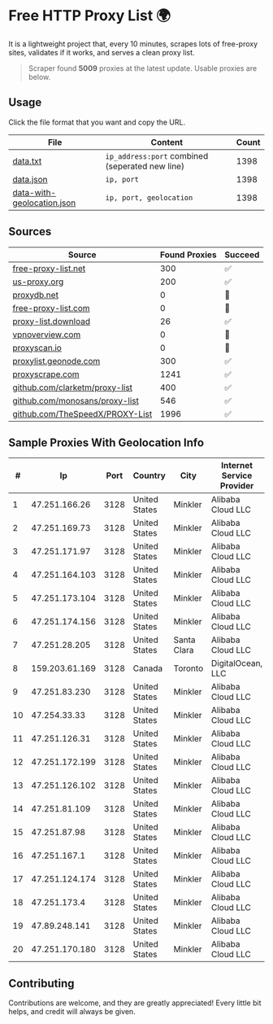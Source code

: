 
# Free HTTP Proxy List 🌍

It is a lightweight project that, every 10 minutes, scrapes lots of free-proxy sites, validates if it works, and serves a clean proxy list.


> Scraper found **5009** proxies at the latest update. Usable proxies are below.

## Usage

Click the file format that you want and copy the URL.


|File|Content|Count|
|----|-------|-----|
|[data.txt](https://raw.githubusercontent.com/themiralay/Proxy-List-World/master/data.txt)|`ip_address:port` combined (seperated new line)|1398|
|[data.json](https://raw.githubusercontent.com/themiralay/Proxy-List-World/master/data.json)|`ip, port`|1398|
|[data-with-geolocation.json](https://raw.githubusercontent.com/themiralay/Proxy-List-World/master/data-with-geolocation.json)|`ip, port, geolocation`|1398|

## Sources

|Source|Found Proxies|Succeed|
|------|-------------|-------|
|[free-proxy-list.net](https://free-proxy-list.net)|300|✅|
|[us-proxy.org](https://www.us-proxy.org)|200|✅|
|[proxydb.net](http://proxydb.net)|0|🚫|
|[free-proxy-list.com](https://free-proxy-list.com/?page=&port=&type%5B%5D=http&type%5B%5D=https&up_time=0&search=Search)|0|🚫|
|[proxy-list.download](https://www.proxy-list.download/HTTP)|26|✅|
|[vpnoverview.com](https://vpnoverview.com/privacy/anonymous-browsing/free-proxy-servers)|0|🚫|
|[proxyscan.io](https://www.proxyscan.io)|0|🚫|
|[proxylist.geonode.com](https://proxylist.geonode.com/api/proxy-list?limit=300&page=1&sort_by=lastChecked&sort_type=desc&protocols=http,https)|300|✅|
|[proxyscrape.com](https://api.proxyscrape.com/v2/?request=displayproxies&protocol=http&timeout=10000&country=all&ssl=all&anonymity=all)|1241|✅|
|[github.com/clarketm/proxy-list](https://raw.githubusercontent.com/clarketm/proxy-list/master/proxy-list-raw.txt)|400|✅|
|[github.com/monosans/proxy-list](https://raw.githubusercontent.com/monosans/proxy-list/main/proxies/http.txt)|546|✅|
|[github.com/TheSpeedX/PROXY-List](https://raw.githubusercontent.com/TheSpeedX/PROXY-List/master/http.txt)|1996|✅|


## Sample Proxies With Geolocation Info

|#|Ip|Port|Country|City|Internet Service Provider|
|-|--|----|-------|----|-------------------------|
|1|47.251.166.26|3128|United States|Minkler|Alibaba Cloud LLC|
|2|47.251.169.73|3128|United States|Minkler|Alibaba Cloud LLC|
|3|47.251.171.97|3128|United States|Minkler|Alibaba Cloud LLC|
|4|47.251.164.103|3128|United States|Minkler|Alibaba Cloud LLC|
|5|47.251.173.104|3128|United States|Minkler|Alibaba Cloud LLC|
|6|47.251.174.156|3128|United States|Minkler|Alibaba Cloud LLC|
|7|47.251.28.205|3128|United States|Santa Clara|Alibaba Cloud LLC|
|8|159.203.61.169|3128|Canada|Toronto|DigitalOcean, LLC|
|9|47.251.83.230|3128|United States|Minkler|Alibaba Cloud LLC|
|10|47.254.33.33|3128|United States|Minkler|Alibaba Cloud LLC|
|11|47.251.126.31|3128|United States|Minkler|Alibaba Cloud LLC|
|12|47.251.172.199|3128|United States|Minkler|Alibaba Cloud LLC|
|13|47.251.126.102|3128|United States|Minkler|Alibaba Cloud LLC|
|14|47.251.81.109|3128|United States|Minkler|Alibaba Cloud LLC|
|15|47.251.87.98|3128|United States|Minkler|Alibaba Cloud LLC|
|16|47.251.167.1|3128|United States|Minkler|Alibaba Cloud LLC|
|17|47.251.124.174|3128|United States|Minkler|Alibaba Cloud LLC|
|18|47.251.173.4|3128|United States|Minkler|Alibaba Cloud LLC|
|19|47.89.248.141|3128|United States|Minkler|Alibaba Cloud LLC|
|20|47.251.170.180|3128|United States|Minkler|Alibaba Cloud LLC|



## Contributing

Contributions are welcome, and they are greatly appreciated! Every
little bit helps, and credit will always be given.

